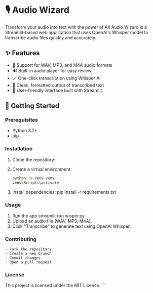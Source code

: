 # 🎙️ Audio Wizard

Transform your audio into text with the power of AI! Audio Wizard is a Streamlit-based web application that uses OpenAI's Whisper model to transcribe audio files quickly and accurately.

## ✨ Features

- 🎵 Support for WAV, MP3, and M4A audio formats
- 🔊 Built-in audio player for easy review
- 🪄 One-click transcription using Whisper AI
- 📝 Clean, formatted output of transcribed text
- 🎨 User-friendly interface built with Streamlit

## 🚀 Getting Started

### Prerequisites

- Python 3.7+
- pip

### Installation

1. Clone the repository:

2. Create a virtual environment:
   ```bash
   python -m venv venv
   venv\Scripts\activate

3. Install dependencies:
    pip install -r requirements.txt

### Usage
1. Run the app
    streamlit run wisper.py
2. Upload an audio file (WAV, MP3, M4A).
3. Click "Transcribe" to generate text using OpenAI Whisper.
### Contributing
    - Fork the repository
    - Create a new branch
    - Commit changes
    - Open a pull request

### License
This project is licensed under the MIT License. ```
